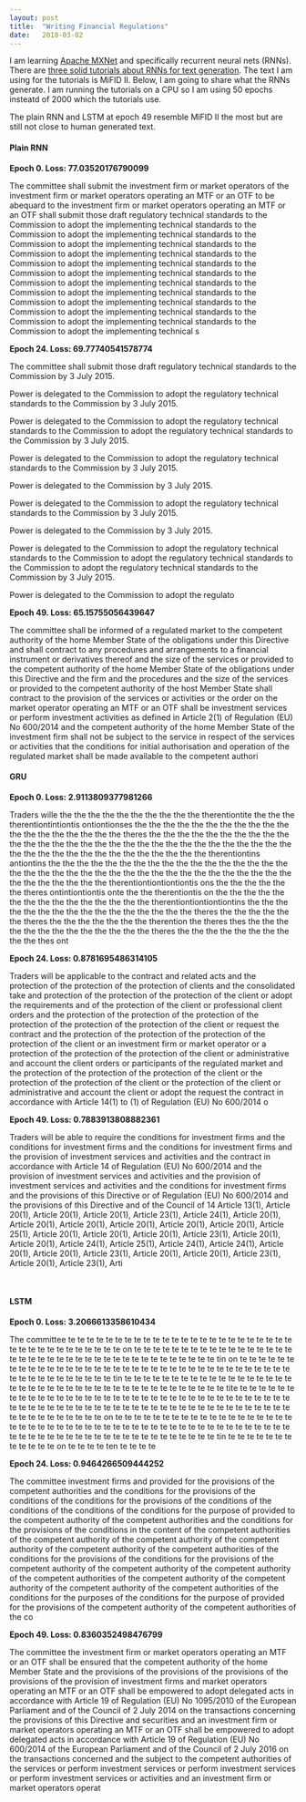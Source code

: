 ```yaml
---
layout: post
title:  "Writing Financial Regulations"
date:   2018-03-02
---
```


I am learning [Apache MXNet](https://mxnet.incubator.apache.org/) and specifically recurrent neural nets (RNNs). There are [three solid tutorials about RNNs for text generation](http://gluon.mxnet.io/chapter05_recurrent-neural-networks/simple-rnn.html). The text I am using for the tutorials is MiFID II. Below, I am going to share what the RNNs generate. I am running the tutorials on a CPU so I am using 50 epochs insteatd of 2000 which the tutorials use. 

The plain RNN and LSTM at epoch 49 resemble MiFID II the most but are still not close to human generated text.

#### Plain RNN

__Epoch 0. Loss: 77.03520176790099__

The committee shall submit the investment firm or market operators of the investment firm or market operators operating an MTF or an OTF to be abequard to the investment firm or market operators operating an MTF or an OTF shall submit those draft regulatory technical standards to the Commission to adopt the implementing technical standards to the Commission to adopt the implementing technical standards to the Commission to adopt the implementing technical standards to the Commission to adopt the implementing technical standards to the Commission to adopt the implementing technical standards to the Commission to adopt the implementing technical standards to the Commission to adopt the implementing technical standards to the Commission to adopt the implementing technical standards to the Commission to adopt the implementing technical standards to the Commission to adopt the implementing technical standards to the Commission to adopt the implementing technical standards to the Commission to adopt the implementing technical s

__Epoch 24. Loss: 69.77740541578774__

The committee shall submit those draft regulatory technical standards to the Commission by 3 July 2015.

Power is delegated to the Commission to adopt the regulatory technical standards to the Commission by 3 July 2015.

Power is delegated to the Commission to adopt the regulatory technical standards to the Commission to adopt the regulatory technical standards to the Commission by 3 July 2015.

Power is delegated to the Commission to adopt the regulatory technical standards to the Commission by 3 July 2015.

Power is delegated to the Commission by 3 July 2015.

Power is delegated to the Commission to adopt the regulatory technical standards to the Commission by 3 July 2015.

Power is delegated to the Commission by 3 July 2015.

Power is delegated to the Commission to adopt the regulatory technical standards to the Commission to adopt the regulatory technical standards to the Commission to adopt the regulatory technical standards to the Commission by 3 July 2015.

Power is delegated to the Commission to adopt the regulato

__Epoch 49. Loss: 65.15755056439647__

The committee shall be informed of a regulated market to the competent authority of the home Member State of the obligations under this Directive and shall contract to any procedures and arrangements to a financial instrument or derivatives thereof and the size of the services or provided to the competent authority of the home Member State of the obligations under this Directive and the firm and the procedures and the size of the services or provided to the competent authority of the host Member State shall contract to the provision of the services or activities or the order on the market operator operating an MTF or an OTF shall be investment services or perform investment activities as defined in Article 2(1) of Regulation (EU) No 600/2014 and the competent authority of the home Member State of the investment firm shall not be subject to the service in respect of the services or activities that the conditions for initial authorisation and operation of the regulated market shall be made available to the competent authori

#### GRU

__Epoch 0. Loss: 2.9113809377981266__

Traders wille the the the the the the the the the the therentiontite the the the therentiontintiontis ontiontionses the the the the the the the the the the the the the the the the the the the theres the the the the the the the the the the the the the the the the the the the the the the the the the the the the the the the the the the the the the the the the the the the the therentiontins antiontins the the the the the the the the the the the the the the the the the the the the the the the the the the the the the the the the the the the the the the the the the the the the therentiontiontiontiontis ons the the the the the the theres ontintiontiontis onte the the therentiontis on the the the the the the the the the the the the the the the therentiontiontiontiontins the the the the the the the the the the the the the the the the theres the the the the the the theres the the the the the the the therention the theres thes the the the the the the the the the the the the the theres the the the the the the the the the the thes ont

__Epoch 24. Loss: 0.8781695486314105__

Traders will be applicable to the contract and related acts and the protection of the protection of the protection of clients and the consolidated take and protection of the protection of the protection of the client or adopt the requirements and of the protection of the client or professional client orders and the protection of the protection of the protection of the protection of the protection of the protection of the client or request the contract and the protection of the protection of the protection of the protection of the client or an investment firm or market operator or a protection of the protection of the protection of the client or administrative and account the client orders or participants of the regulated market and the protection of the protection of the protection of the client or the protection of the protection of the client or the protection of the client or administrative and account the client or adopt the request the contract in accordance with Article 14(1) to (1) of Regulation (EU) No 600/2014 o

__Epoch 49. Loss: 0.7883913808882361__

Traders will be able to require the conditions for investment firms and the conditions for investment firms and the conditions for investment firms and the provision of investment services and activities and the contract in accordance with Article 14 of Regulation (EU) No 600/2014 and the provision of investment services and activities and the provision of investment services and activities and the conditions for investment firms and the provisions of this Directive or of Regulation (EU) No 600/2014 and the provisions of this Directive and of the Council of 14 Article 13(1), Article 20(1), Article 20(1), Article 20(1), Article 23(1), Article 24(1), Article 20(1), Article 20(1), Article 20(1), Article 20(1), Article 20(1), Article 20(1), Article 25(1), Article 20(1), Article 20(1), Article 20(1), Article 23(1), Article 20(1), Article 20(1), Article 24(1), Article 25(1), Article 24(1), Article 24(1), Article 20(1), Article 20(1), Article 23(1), Article 20(1), Article 20(1), Article 23(1), Article 20(1), Article 23(1), Arti

​
#### LSTM

__Epoch 0. Loss: 3.2066613358610434__

The committee te te te te te te te te te te te te te te te te te te te te te te te te te te te te te te te te te te te te on te te te te te te te te te te te te te te te te te te te te te te te te te te te te te te te te te te te te te te te tin on te te te te te te te te te te te te te te te te te te te te te te te te te te te te te te te te te te te te te te te te te te te te te te te tin te te te te te te te te te te te te te te te te te te te te te te te te te te te te te te te te te te te te te te te te te tite te te te te te te te te te te te te te te te te te te te te te te te te te te te te te te te te te te te te te te te te te te te te te te te te te te te te te te te te te te te te te te te te te te te te te te te te te te te te on te te te te te te te te te te te te te te te te te te te te te te te te te te te te te te te te te te te te te te te te te te te te te te te te te te te te te te te te te te te te te te te te te te te te te te te tin te te te te te te te te te te te te on te te te te ten te te te te 

__Epoch 24. Loss: 0.9464266509444252__

The committee investment firms and provided for the provisions of the competent authorities and the conditions for the provisions of the conditions of the conditions for the provisions of the conditions of the conditions of the conditions of the conditions for the purpose of provided to the competent authority of the competent authorities and the conditions for the provisions of the conditions in the content of the competent authorities of the competent authority of the competent authority of the competent authority of the competent authority of the competent authorities of the conditions for the provisions of the conditions for the provisions of the competent authority of the competent authority of the competent authority of the competent authorities of the competent authority of the competent authority of the competent authority of the competent authorities of the conditions for the purposes of the conditions for the purpose of provided for the provisions of the competent authority of the competent authorities of the co

__Epoch 49. Loss: 0.8360352498476799__

The committee the investment firm or market operators operating an MTF or an OTF shall be ensured that the competent authority of the home Member State and the provisions of the provisions of the provisions of the provisions of the provision of investment firms and market operators operating an MTF or an OTF shall be empowered to adopt delegated acts in accordance with Article 19 of Regulation (EU) No 1095/2010 of the European Parliament and of the Council of 2 July 2014 on the transactions concerning the provisions of this Directive and securities and an investment firm or market operators operating an MTF or an OTF shall be empowered to adopt delegated acts in accordance with Article 19 of Regulation (EU) No 600/2014 of the European Parliament and of the Council of 2 July 2016 on the transactions concerned and the subject to the competent authorities of the services or perform investment services or perform investment services or perform investment services or activities and an investment firm or market operators operat